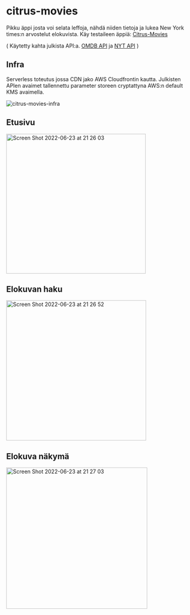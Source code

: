 # citrus-movies
Pikku äppi josta voi selata leffoja, nähdä niiden tietoja ja lukea New York times:n arvostelut elokuvista. 
Käy testaileen äppiä: [Citrus-Movies](https://dqlzp81abxdmc.cloudfront.net)

( Käytetty kahta julkista API:a. [OMDB API](http://www.omdbapi.com/) ja [NYT API](https://developer.nytimes.com/docs/movie-reviews-api/1/overview) )

## Infra
Serverless toteutus jossa CDN jako AWS Cloudfrontin kautta.
Julkisten APIen avaimet tallennettu parameter storeen cryptattyna AWS:n default KMS avaimella.

![citrus-movies-infra](https://user-images.githubusercontent.com/42738047/175360345-1c3208bd-a230-465a-ad3f-bc9c523207fe.jpeg)


## Etusivu
<img width="372" alt="Screen Shot 2022-06-23 at 21 26 03" src="https://user-images.githubusercontent.com/42738047/175369007-0dd2a36a-e459-44ee-87c3-bd92143e32de.png">



## Elokuvan haku
<img width="373" alt="Screen Shot 2022-06-23 at 21 26 52" src="https://user-images.githubusercontent.com/42738047/175369040-42b8bc15-0df1-4b97-89b5-0fef3b320dd0.png">



## Elokuva näkymä
<img width="376" alt="Screen Shot 2022-06-23 at 21 27 03" src="https://user-images.githubusercontent.com/42738047/175369064-63f4c425-c122-442d-8e50-2d0367afb2ec.png">

